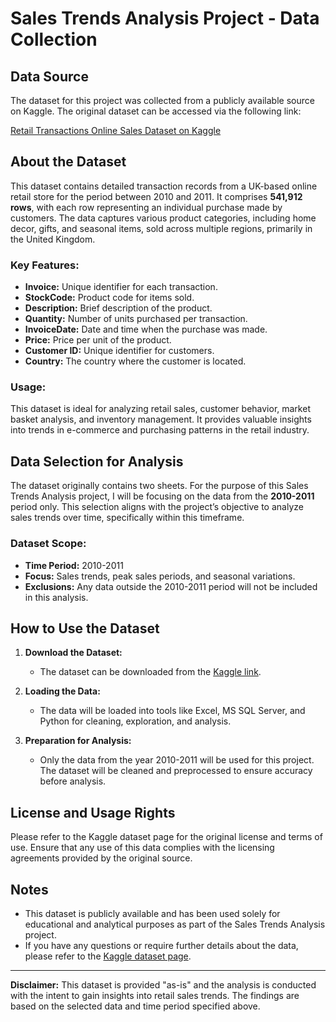 # Sales Trends Analysis Project - Data Collection

## Data Source

The dataset for this project was collected from a publicly available source on Kaggle. The original dataset can be accessed via the following link:

[Retail Transactions Online Sales Dataset on Kaggle](https://www.kaggle.com/datasets/shashanks1202/retail-transactions-online-sales-dataset)

## About the Dataset

This dataset contains detailed transaction records from a UK-based online retail store for the period between 2010 and 2011. It comprises **541,912 rows**, with each row representing an individual purchase made by customers. The data captures various product categories, including home decor, gifts, and seasonal items, sold across multiple regions, primarily in the United Kingdom.

### Key Features:
- **Invoice:** Unique identifier for each transaction.
- **StockCode:** Product code for items sold.
- **Description:** Brief description of the product.
- **Quantity:** Number of units purchased per transaction.
- **InvoiceDate:** Date and time when the purchase was made.
- **Price:** Price per unit of the product.
- **Customer ID:** Unique identifier for customers.
- **Country:** The country where the customer is located.

### Usage:
This dataset is ideal for analyzing retail sales, customer behavior, market basket analysis, and inventory management. It provides valuable insights into trends in e-commerce and purchasing patterns in the retail industry.

## Data Selection for Analysis

The dataset originally contains two sheets. For the purpose of this Sales Trends Analysis project, I will be focusing on the data from the **2010-2011** period only. This selection aligns with the project’s objective to analyze sales trends over time, specifically within this timeframe.

### Dataset Scope:
- **Time Period:** 2010-2011
- **Focus:** Sales trends, peak sales periods, and seasonal variations.
- **Exclusions:** Any data outside the 2010-2011 period will not be included in this analysis.

## How to Use the Dataset

1. **Download the Dataset:**
   - The dataset can be downloaded from the [Kaggle link](https://www.kaggle.com/datasets/shashanks1202/retail-transactions-online-sales-dataset).

2. **Loading the Data:**
   - The data will be loaded into tools like Excel, MS SQL Server, and Python for cleaning, exploration, and analysis.

3. **Preparation for Analysis:**
   - Only the data from the year 2010-2011 will be used for this project. The dataset will be cleaned and preprocessed to ensure accuracy before analysis.

## License and Usage Rights

Please refer to the Kaggle dataset page for the original license and terms of use. Ensure that any use of this data complies with the licensing agreements provided by the original source.

## Notes

- This dataset is publicly available and has been used solely for educational and analytical purposes as part of the Sales Trends Analysis project.
- If you have any questions or require further details about the data, please refer to the [Kaggle dataset page](https://www.kaggle.com/datasets/shashanks1202/retail-transactions-online-sales-dataset).

---

**Disclaimer:** This dataset is provided "as-is" and the analysis is conducted with the intent to gain insights into retail sales trends. The findings are based on the selected data and time period specified above.
